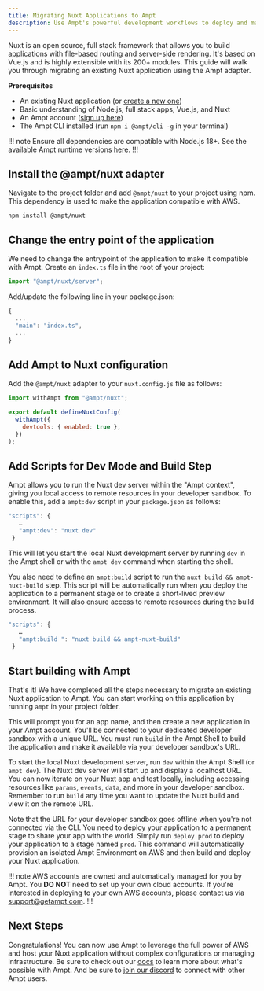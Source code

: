 ```yaml
---
title: Migrating Nuxt Applications to Ampt
description: Use Ampt's powerful development workflows to deploy and manage your Nuxt applications on AWS.
---
```


Nuxt is an open source, full stack framework that allows you to build applications with file-based routing and server-side rendering. It's based on Vue.js and is highly extensible with its 200+ modules. This guide will walk you through migrating an existing Nuxt application using the Ampt adapter.

**Prerequisites**

- An existing Nuxt application (or [create a new one](https://nuxt.com/docs/getting-started/installation))
- Basic understanding of Node.js, full stack apps, Vue.js, and Nuxt
- An Ampt account ([sign up here](https://ampt.dev))
- The Ampt CLI installed (run `npm i @ampt/cli -g` in your terminal)

!!! note
Ensure all dependencies are compatible with Node.js 18+. See the available Ampt runtime versions [here](/docs/runtime/#runtime-version).
!!!

## Install the @ampt/nuxt adapter

Navigate to the project folder and add `@ampt/nuxt` to your project using npm. This dependency is used to make the application compatible with AWS.

```terminal
npm install @ampt/nuxt
```

## Change the entry point of the application

We need to change the entrypoint of the application to make it compatible with Ampt. Create an `index.ts` file in the root of your project:

```javascript title=index.ts
import "@ampt/nuxt/server";
```

Add/update the following line in your package.json:

```javascript title=package.json
{
  ...
  "main": "index.ts",
  ...
}
```

## Add Ampt to Nuxt configuration

Add the `@ampt/nuxt` adapter to your `nuxt.config.js` file as follows:

```javascript title=nuxt.config.js
import withAmpt from "@ampt/nuxt";

export default defineNuxtConfig(
  withAmpt({
    devtools: { enabled: true },
  })
);
```

## Add Scripts for Dev Mode and Build Step

Ampt allows you to run the Nuxt dev server within the "Ampt context", giving you local access to remote resources in your developer sandbox. To enable this, add a `ampt:dev` script in your `package.json` as follows:

```javascript title=package.json
"scripts": {
   …
   "ampt:dev": "nuxt dev"
 }
```

This will let you start the local Nuxt development server by running `dev` in the Ampt shell or with the `ampt dev` command when starting the shell.

You also need to define an `ampt:build` script to run the `nuxt build && ampt-nuxt-build` step. This script will be automatically run when you deploy the application to a permanent stage or to create a short-lived preview environment. It will also ensure access to remote resources during the build process.

```javascript title=package.json
"scripts": {
   …
   "ampt:build ": "nuxt build && ampt-nuxt-build"
 }
```

## Start building with Ampt

That's it! We have completed all the steps necessary to migrate an existing Nuxt application to Ampt. You can start working on this application by running `ampt` in your project folder.

This will prompt you for an app name, and then create a new application in your Ampt account. You'll be connected to your dedicated developer sandbox with a unique URL. You must run `build` in the Ampt Shell to build the application and make it available via your developer sandbox's URL.

To start the local Nuxt development server, run `dev` within the Ampt Shell (or `ampt dev`). The Nuxt dev server will start up and display a localhost URL. You can now iterate on your Nuxt app and test locally, including accessing resources like `params`, `events`, `data`, and more in your developer sandbox. Remember to run `build` any time you want to update the Nuxt build and view it on the remote URL.

Note that the URL for your developer sandbox goes offline when you're not connected via the CLI. You need to deploy your application to a permanent stage to share your app with the world. Simply run `deploy prod` to deploy your application to a stage named `prod`. This command will automatically provision an isolated Ampt Environment on AWS and then build and deploy your Nuxt application.

!!! note
AWS accounts are owned and automatically managed for you by Ampt. You **DO NOT** need to set up your own cloud accounts. If you're interested in deploying to your own AWS accounts, please contact us via [support@getampt.com](mailto:support@getampt.com).
!!!

## Next Steps

Congratulations! You can now use Ampt to leverage the full power of AWS and host your Nuxt application without complex configurations or managing infrastructure. Be sure to check out our [docs](/docs) to learn more about what's possible with Ampt. And be sure to [join our discord](/discord) to connect with other Ampt users.
